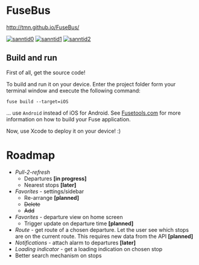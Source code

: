 # FuseBus

http://tmn.github.io/FuseBus/

[![sanntid0](https://www.dropbox.com/s/7wwb427gqvxfq30/IMG_2346_min.jpg?raw=1)](https://www.dropbox.com/s/6vetnr22ic6whel/IMG_2346.jpg?dl=0) [![sanntid1](https://www.dropbox.com/s/hfw55m71nkpwila/IMG_2334_min.jpg?raw=1)](https://www.dropbox.com/s/mn2sedpd019sp9u/IMG_2334.jpg?dl=0) [![sanntid2](https://www.dropbox.com/s/s2n3b0gea60o1an/IMG_2335_min.jpg?raw=1)](https://www.dropbox.com/s/9b0sksxxlo811ww/IMG_2335.jpg?dl=0)



## Build and run

First of all, get the source code!

To build and run it on your device. Enter the project folder form your terminal window and execute the following command:

```
fuse build --target=iOS
```

... use `Android` instead of iOS for Android. See [Fusetools.com](http://fusetools.com/) for more information on how to build your Fuse application.

Now, use Xcode to deploy it on your device! :)


# Roadmap

* _Pull-2-refresh_
  * Departures __[in progress]__
  * Nearest stops __[later]__
* _Favorites_ - settings/sidebar
  * Re-arrange __[planned]__
  * ~~Delete~~
  * ~~Add~~
* _Favorites_ - departure view on home screen
  * Trigger update on departure time __[planned]__
* _Route_ - get route of a chosen departure. Let the user see which stops are on the current route. This requires new data from the API __[planned]__
* _Notifications_ - attach alarm to departures __[later]__
* _Loading indicator_ - get a loading indication on chosen stop
* Better search mechanism on stops
